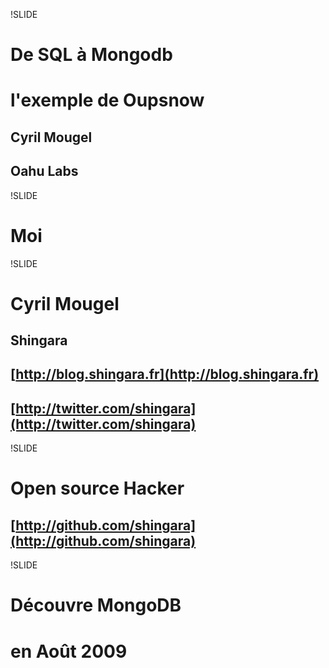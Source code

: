 !SLIDE

# De SQL à Mongodb #
# l'exemple de Oupsnow #
## Cyril Mougel ##
## Oahu Labs ##

!SLIDE

# Moi #

!SLIDE

# Cyril Mougel #
## Shingara ##
## [http://blog.shingara.fr](http://blog.shingara.fr) ##
## [http://twitter.com/shingara](http://twitter.com/shingara) ##

!SLIDE

# Open source Hacker #
## [http://github.com/shingara](http://github.com/shingara) ##

!SLIDE

# Découvre MongoDB #
# en Août 2009 #
